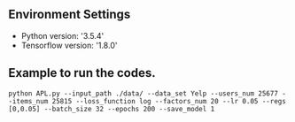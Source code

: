 ## Environment Settings
- Python version: '3.5.4'
- Tensorflow version: '1.8.0'

## Example to run the codes.
```
python APL.py --input_path ./data/ --data_set Yelp --users_num 25677 --items_num 25815 --loss_function log --factors_num 20 --lr 0.05 --regs [0,0.05] --batch_size 32 --epochs 200 --save_model 1
```

